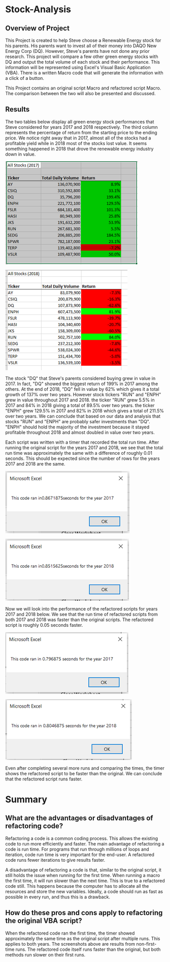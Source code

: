 # Stock-Analysis

## Overview of Project

This Project is created to help Steve choose a Renewable Energy stock for his parents. His parents want to invest all of their money into DAQO New Energy Corp (DQ). However, Steve's parents have not done any prior research. This project will compare a few other green energy stocks with DQ and output the total volume of each stock and their performance. This information will be represented using Excel's Visual Basic Application (VBA). There is a written Macro code that will generate the information with a click of a button.

This Project contains an original script Macro and refactored script Macro. The comparison between the two will also be presented and discussed.  

## Results

The two tables below display all green energy stock performances that Steve considered for years 2017 and 2018 respectively. The third column represents the percentage of return from the starting price to the ending price. We notice right away that in 2017, almost all of the stocks had a profitable yield while in 2018 most of the stocks lost value. It seems something happened in 2018 that drove the renewable energy industry down in value.

![2017 Stock Performance](https://github.com/XSR700/Stock-Analysis/blob/main/Resources/ALL%20STOCKS%202017.PNG)

![2018 Stock Performance](https://github.com/XSR700/Stock-Analysis/blob/main/Resources/ALL%20STOCKS%202018.PNG)

The stock "DQ" that Steve's parents considered buying grew in value in 2017. In fact, "DQ" showed the biggest return of 199% in 2017 among the others. At the end of 2018, "DQ" fell in value by 62% which gives it a total growth of 137% over two years. However stock tickers "RUN" and "ENPH" grew in value throughout 2017 and 2018. the ticker "RUN" grew 5.5% in 2017 and 84% in 2018 giving a total of 89.5% over two years. the ticker "ENPH" grew 129.5% in 2017 and 82% in 2018 which gives a total of 211.5% over two years. We can conclude that based on our data and analysis that stocks "RUN" and "ENPH" are probably safer investments than "DQ". "ENPH" should hold the majority of the investment because it stayed profitable throughout 2018 and almost doubled in value over two years. 

Each script was written with a timer that recorded the total run time. After running the original script for the years 2017 and 2018, we see that the total run time was approximately the same with a difference of roughly 0.01 seconds. This should be expected since the number of rows for the years 2017 and 2018 are the same. 

![Original_Script_Run_Time_For_2017](https://github.com/XSR700/Stock-Analysis/blob/main/Resources/Original%202017%20Time.PNG)

![Original_Script_Run_Time_For_2018](https://github.com/XSR700/Stock-Analysis/blob/main/Resources/Original%202018%20Time.PNG)

Now we will look into the performance of the refactored scripts for years 2017 and 2018 below. We see that the run time of refactored scripts from both 2017 and 2018 was faster than the original scripts. The refactored script is roughly 0.05 seconds faster. 

![Refactored_Script_Run_Time_For_2017](https://github.com/XSR700/Stock-Analysis/blob/main/Resources/Refactored%202017%20Time.PNG)

![refactored_Script_Run_Time_For_2018](https://github.com/XSR700/Stock-Analysis/blob/main/Resources/Refactored%202018%20Time.PNG)

Even after completing several more runs and comparing the times, the timer shows the refactored script to be faster than the original. We can conclude that the refactored script runs faster.  

# Summary

## What are the advantages or disadvantages of refactoring code?

Refactoring a code is a common coding process. This allows the existing code to run more efficiently and faster. The main advantage of refactoring a code is run time. For programs that run through millions of loops and iteration, code run time is very important for the end-user. A refactored code runs fewer iterations to give results faster.

A disadvantage of refactoring a code is that, similar to the original script, it still holds the issue when running for the first time. When running a macro the first time, it will run slower than the next time. This is true to a refactored code still. This happens because the computer has to allocate all the resources and store the new variables. Ideally, a code should run as fast as possible in every run, and thus this is a drawback.   

## How do these pros and cons apply to refactoring the original VBA script?

When the refactored code ran the first time, the timer showed approximately the same time as the original script after multiple runs. This applies to both years. The screenshots above are results from non-first-time runs. The refactored code itself runs faster than the original, but both methods run slower on their first runs. 

